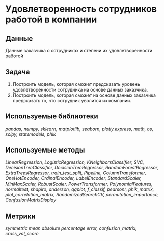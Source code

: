 # Удовлетворенность сотрудников работой в компании

## Данные

Данные заказчика о сотрудниках и степени их удовлетворенности работой

## Задача

1. Построить модель, которая сможет предсказать уровень удовлетворённости сотрудника на основе данных заказчика. 
2. Построить модель, которая сможет на основе данных заказчика предсказать то, что сотрудник уволится из компании.
   
## Используемые библиотеки
*pandas, numpy, sklearn, matplotlib, seaborn, plotly.express, math, os, scipy, statsmodels, phik*

## Используемые методы
*LinearRegression, LogisticRegression, KNeighborsClassifier, SVC, DecisionTreeClassifier, DecisionTreeRegressor, RandomForestRegressor, ExtraTreesRegressor, train_test_split, Pipeline, ColumnTransformer, OneHotEncoder, OrdinalEncoder, LabelEncoder, StandardScaler, MinMaxScaler, RobustScaler, PowerTransformer, PolynomialFeatures, normaltest, shapiro, anderson, qqplot, f_classif, pearsonr, phik_matrix, plot_correlation_matrix, RandomizedSearchCV, permutation_importance, ConfusionMatrixDisplay*

## Метрики
*symmetric mean absolute percentage error, confusion_matrix, cross_val_score*
